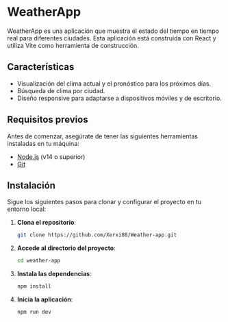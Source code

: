 # WeatherApp

WeatherApp es una aplicación que muestra el estado del tiempo en tiempo real para diferentes ciudades. Esta aplicación está construida con React y utiliza Vite como herramienta de construcción.

## Características

- Visualización del clima actual y el pronóstico para los próximos días.
- Búsqueda de clima por ciudad.
- Diseño responsive para adaptarse a dispositivos móviles y de escritorio.

## Requisitos previos

Antes de comenzar, asegúrate de tener las siguientes herramientas instaladas en tu máquina:

- [Node.js](https://nodejs.org/) (v14 o superior)
- [Git](https://git-scm.com/)

## Instalación

Sigue los siguientes pasos para clonar y configurar el proyecto en tu entorno local:

1. **Clona el repositorio**:

   ```bash
   git clone https://github.com/Xerxi88/Weather-app.git


2. **Accede al directorio del proyecto**:

    ```bash
   cd weather-app

3. **Instala las dependencias**:
     
     ```bash
   npm install    

4. **Inicia la aplicación**:
   
   ```bash
   npm run dev
